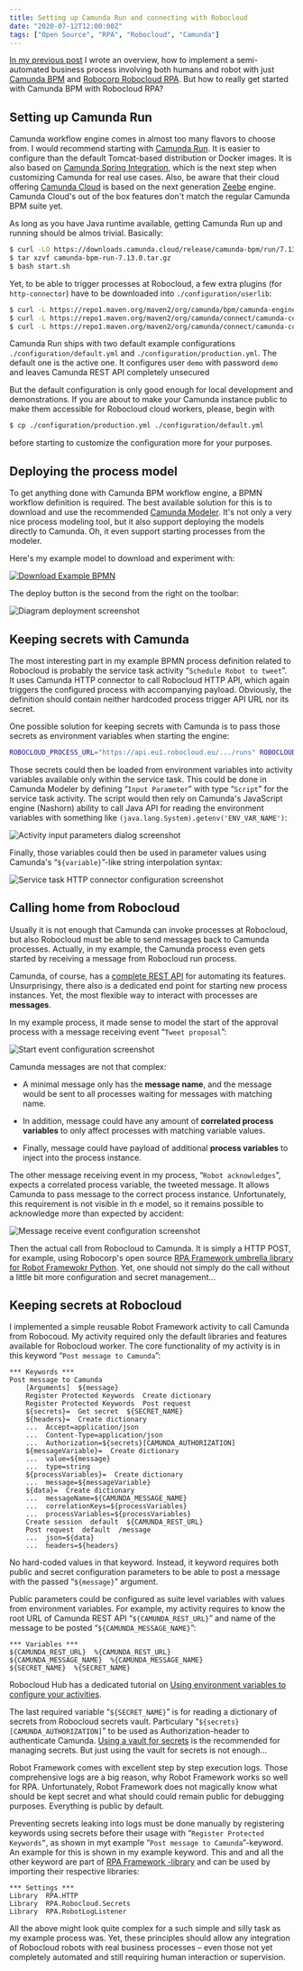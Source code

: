 ```yaml
---
title: Setting up Camunda Run and connecting with Robocloud
date: "2020-07-12T12:00:00Z"
tags: ["Open Source", "RPA", "Robocloud", "Camunda"]
---
```


[In my previous post](/2020/07/camunda-robocloud/) I wrote an overview, how to implement a semi-automated business process involving both humans and robot with just [Camunda BPM](https://camunda.com/) and [Robocorp Robocloud RPA](https://hub.robocorp.com/). But how to really get started with Camunda BPM with Robocloud RPA?

Setting up Camunda Run
----------------------

Camunda workflow engine comes in almost too many flavors to choose from. I would recommend starting with [Camunda Run](https://docs.camunda.org/manual/latest/user-guide/camunda-bpm-run/). It is easier to configure than the default Tomcat-based distribution or Docker images. It is also based on [Camunda Spring Integration](https://docs.camunda.org/manual/latest/user-guide/spring-boot-integration/), which is the next step when customizing Camunda for real use cases. Also, be aware that their cloud offering [Camunda Cloud](https://camunda.com/products/cloud/) is based on the next generation [Zeebe](https://zeebe.io/) engine. Camunda Cloud's out of the box features don't match the regular Camunda BPM suite yet.

As long as you have Java runtime available, getting Camunda Run up and running should be almos trivial. Basically:

```bash
$ curl -LO https://downloads.camunda.cloud/release/camunda-bpm/run/7.13/camunda-bpm-run-7.13.0.tar.gz
$ tar xzvf camunda-bpm-run-7.13.0.tar.gz
$ bash start.sh
```

Yet, to be able to trigger processes at Robocloud, a few extra plugins (for `http-connector`) have to be downloaded into `./configuration/userlib`:

```bash
$ curl -L https://repo1.maven.org/maven2/org/camunda/bpm/camunda-engine-plugin-connect/7.13.0/camunda-engine-plugin-connect-7.13.0.jar -o ./configuration/userlib/camunda-engine-plugin-connect-7.13.0.jar
$ curl -L https://repo1.maven.org/maven2/org/camunda/connect/camunda-connect-core/1.4.0/camunda-connect-core-1.4.0.jar -o ./configuration/userlib/camunda-connect-core-1.4.0.jar
$ curl -L https://repo1.maven.org/maven2/org/camunda/connect/camunda-connect-connectors-all/1.4.0/camunda-connect-connectors-all-1.4.0.jar -o ./configuration/userlib/camunda-connect-connectors-all-1.4.0.jar
```

Camunda Run ships with two default example configurations `./configuration/default.yml` and `./configuration/production.yml`. The default one is the active one. It configures user `demo` with password `demo` and leaves Camunda REST API completely unsecured

But the default configuration is only good enough for local development and demonstrations. If you are about to make your Camunda instance public to make them accessible for Robocloud cloud workers, please, begin with

```bash
$ cp ./configuration/production.yml ./configuration/default.yml
```

before starting to customize the configuration more for your purposes.


Deploying the process model
---------------------------

To get anything done with Camunda BPM workflow engine, a BPMN workflow definition is required. The best available solution for this is to download and use the recommended [Camunda Modeler](https://camunda.com/download/modeler/). It's not only a very nice process modeling tool, but it also support deploying the models directly to Camunda. Oh, it even support starting processes from the modeler.

Here's my example model to download and experiment with:

[![Download Example BPMN](tweet-approval-process.png)](tweet-approval-process.bpmn)

The deploy button is the second from the right on the toolbar:

![Diagram deployment screenshot](camunda-modeler-deploy.png)


Keeping secrets with Camunda
----------------------------

The most interesting part in my example BPMN process definition related to Robocloud is probably the service task activity “`Schedule Robot to tweet`”. It uses Camunda HTTP connector to call Robocloud HTTP API, which again triggers the configured process with accompanying payload. Obviously, the definition should contain neither hardcoded process trigger API URL nor its secret.

One possible solution for keeping secrets with Camunda is to pass those secrets as environment variables when starting the engine:

```bash
ROBOCLOUD_PROCESS_URL="https://api.eu1.robocloud.eu/.../runs" ROBOCLOUD_PROCESS_SECRET="secret" bash start.sh
```

Those secrets could then be loaded from environment variables into activity variables available only within the service task. This could be done in Camunda Modeler by defining “`Input Parameter`” with type  “`Script`” for the service task activity. The script would then rely on Camunda's JavaScript engine (Nashorn) ability to call Java API for reading the environment variables with something like `(java.lang.System).getenv('ENV_VAR_NAME')`:

![Activity input parameters dialog screenshot](camunda-connector-secret.png)

Finally, those variables could then be used in parameter values using Camunda's “`${variable}`”-like string interpolation syntax:

![Service task HTTP connector configuration screenshot](camunda-service-task.png)


Calling home from Robocloud
---------------------------

Usually it is not enough that Camunda can invoke processes at Robocloud, but also Robocloud must be able to send messages back to Camunda processes. Actually, in my example, the Camunda process even gets started by receiving a message from Robocloud run process.

Camunda, of course, has a [complete REST API](https://docs.camunda.org/manual/latest/reference/rest/) for automating its features. Unsurprisingy, there also is a dedicated end point for starting new process instances. Yet, the most flexible way to interact with processes are **messages**.

In my example process, it made sense to model the start of the approval process with a message receiving event “`Tweet proposal`”:

![Start event configuration screenshot](camunda-start-event.png)

Camunda messages are not that complex:

* A minimal message only has the **message name**, and the message would be sent to all processes waiting for messages with matching name.

* In addition, message could have any amount of **correlated process variables** to only affect processes with matching variable values.

* Finally, message could have payload of additional **process variables** to inject into the process instance.

The other message receiving event in my process, “`Robot acknowledges`”, expects a correlated process variable, the tweeted message. It allows Camunda to pass message to the correct process instance. Unfortunately, this requirement is not visible in th e model, so it remains possible to acknowledge more than expected by accident:

![Message receive event configuration screenshot](camunda-receive-event.png)

Then the actual call from Robocloud to Camunda. It is simply a HTTP POST, for example, using Robocorp's open source [RPA Framework umbrella library for Robot Framewokr Python](https://rpaframework.org/libraries/http/). Yet, one should not simply do the call without a little bit more configuration and secret management...


Keeping secrets at Robocloud
----------------------------

I implemented a simple reusable Robot Framework activity to call Camunda from Robocoud. My activity required only the default libraries and features available for Robocloud worker. The core functionality of my activity is in this keyword “`Post message to Camunda`”:

```robotframework
*** Keywords ***
Post message to Camunda
    [Arguments]  ${message}
    Register Protected Keywords  Create dictionary
    Register Protected Keywords  Post request
    ${secrets}=  Get secret  ${SECRET_NAME}
    ${headers}=  Create dictionary
    ...  Accept=application/json
    ...  Content-Type=application/json
    ...  Authorization=${secrets}[CAMUNDA_AUTHORIZATION]
    ${messageVariable}=  Create dictionary
    ...  value=${message}
    ...  type=string
    ${processVariables}=  Create dictionary
    ...  message=${messageVariable}
    ${data}=  Create dictionary
    ...  messageName=${CAMUNDA_MESSAGE_NAME}
    ...  correlationKeys=${processVariables}
    ...  processVariables=${processVariables}
    Create session  default  ${CAMUNDA_REST_URL}
    Post request  default  /message
    ...  json=${data}
    ...  headers=${headers}
```

No hard-coded values in that keyword. Instead, it keyword requires both public and secret configuration parameters to be able to post a message with the passed “`${message}`” argument.

Public parameters could be configured as suite level variables with values from environment variables. For example, my activity requires to know the root URL of Camunda REST API “`${CAMUNDA_REST_URL}`” and name of the message to be posted “`${CAMUNDA_MESSAGE_NAME}`”:

```robotframework
*** Variables ***
${CAMUNDA_REST_URL}  %{CAMUNDA_REST_URL}
${CAMUNDA_MESSAGE_NAME}  %{CAMUNDA_MESSAGE_NAME}
${SECRET_NAME}  %{SECRET_NAME}
```

Robocloud Hub has a dedicated tutorial on [Using environment variables to configure your activities](https://hub.robocorp.com/knowledge-base/articles/configuring-activities-using-environment-variables/).

The last required variable “`${SECRET_NAME}`” is for reading a dictionary of secrets from Robocloud secrets vault. Particulary “`${secrets}[CAMUNDA_AUTHORIZATION]`” to be used as Authorization-header to authenticate Camunda. [Using a vault for secrets](https://hub.robocorp.com/knowledge-base/articles/vault/) is the recommended for managing secrets. But just using the vault for secrets is not enough...

Robot Framework comes with excellent step by step execution logs. Those comprehensive logs are a big reason, why Robot Framework works so well for RPA. Unfortunately, Robot Framework does not magically know what should be kept secret and what should could remain public for debugging purposes. Everything is public by default.

Preventing secrets leaking into logs must be done manually by registering keywords using secrets before their usage with “`Register Protected Keywords”`, as shown in myt example “`Post message to Camunda`”-keyword. An example for this is shown in my example keyword. This and and all the other keyword are part of [RPA Framework -library](https://rpaframework.org/) and can be used by importing their respective libraries:

```robotframework
*** Settings ***
Library  RPA.HTTP
Library  RPA.Robocloud.Secrets
Library  RPA.RobotLogListener
```

All the above might look quite complex for a such simple and silly task as my example process was. Yet, these principles should allow any integration of Robocloud robots with real business processes – even those not yet completely automated and still requiring human interaction or supervision.
